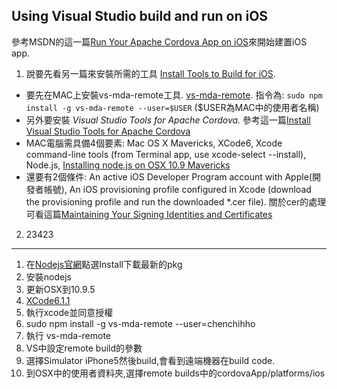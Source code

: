 Using Visual Studio build and run on iOS
------

參考MSDN的這一篇[Run Your Apache Cordova App on iOS](http://msdn.microsoft.com/en-us/library/dn757056.aspx)來開始建置iOS app.

1. 說要先看另一篇來安裝所需的工具 [Install Tools to Build for iOS](http://msdn.microsoft.com/en-us/library/dn771551.aspx).
  - 要先在MAC上安裝vs-mda-remote工具. [vs-mda-remote](https://www.npmjs.org/package/vs-mda-remote).  指令為:  `sudo npm install -g vs-mda-remote --user=$USER` ($USER為MAC中的使用者名稱)
  - 另外要安裝 *Visual Studio Tools for Apache Cordova.* 參考這一篇[Install Visual Studio Tools for Apache Cordova](http://msdn.microsoft.com/en-us/library/dn757054.aspx)
  - MAC電腦需具備4個要素: Mac OS X Mavericks, XCode6, Xcode command-line tools (from Terminal app, use xcode-select --install), Node.js, [Installing node.js on OSX 10.9 Mavericks](http://coolestguidesontheplanet.com/installing-node-js-osx-10-9-mavericks/)
  - 還要有2個條件: An active iOS Developer Program account with Apple(開發者帳號), An iOS provisioning profile configured in Xcode (download the provisioning profile and run the downloaded *.cer file). 關於cer的處理可看這篇[Maintaining Your Signing Identities and Certificates](https://developer.apple.com/library/ios/documentation/IDEs/Conceptual/AppDistributionGuide/MaintainingCertificates/MaintainingCertificates.html)
2. 23423


------

1. 在[Nodejs官網](http://nodejs.org/)點選Install下載最新的pkg
2. 安裝nodejs
3. 更新OSX到10.9.5
4. [XCode6.1.1](https://developer.apple.com/xcode/downloads/)
5. 執行xcode並同意授權
6. sudo npm install -g vs-mda-remote --user=chenchihho
7. 執行 vs-mda-remote
8. VS中設定remote build的參數
9. 選擇Simulator iPhone5然後build,會看到遠端機器在build code.
10. 到OSX中的使用者資料夾,選擇remote builds中的cordovaApp/platforms/ios
